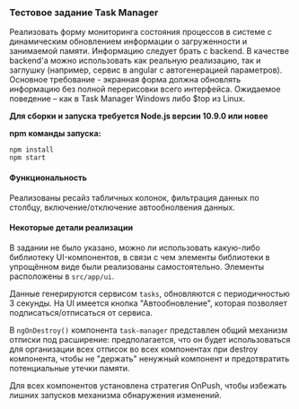 ### Тестовое задание Task Manager

Реализовать форму мониторинга состояния процессов в системе с динамическим
обновлением информации о загруженности и занимаемой памяти.
Информацию следует брать с backend. В качестве backend'а можно
использовать как реальную реализацию, так и заглушку (например, сервис в
angular с автогенерацией параметров).
Основное требование - экранная форма должна обновлять информацию без
полной перерисовки всего интерфейса. Ожидаемое поведение – как в Task
Manager Windows либо $top из Linux.


**Для сборки и запуска требуется Node.js версии 10.9.0 или новее**

**npm команды запуска:**
```
npm install
npm start
```

#### Функциональность
Реализованы ресайз табличных колонок, фильтрация данных по столбцу, включение/отключение автообнолвения данных.

#### Некоторые детали реализации
В задании не было указано, можно ли использовать какую-либо библиотеку UI-компонентов,
в связи с чем элементы библиотеки в упрощённом виде были реализованы самостоятельно. Элементы расположены
в `src/app/ui`.

Данные генерируются сервисом `tasks`, обновляются с периодичностью 3 секунды.
На UI имеется кнопка "Автообновление", которая позволяет подписаться/отписаться от сервиса. 

В `ngOnDestroy()` компонента `task-manager` представлен общий механизм отписки под расширение: предполагается, что он будет
использоваться для организации всех отписок во всех компонентах при destroy компонента, чтобы не "держать" ненужный компонент
и предотвратить потенциальные утечки памяти.

Для всех компонентов установлена стратегия OnPush, чтобы избежать лишних запусков механизма обнаружения изменений.

